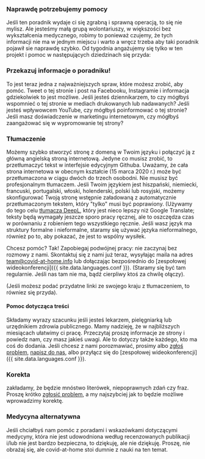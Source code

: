 ### Naprawdę potrzebujemy pomocy

Jeśli ten poradnik wydaje ci się zgrabną i sprawną operacją, to się nie mylisz. Ale jesteśmy małą grupą wolontariuszy, w większości bez wykształcenia medycznego, robimy to ponieważ czujemy, że tych informacji nie ma w jednym miejscu i warto a wręcz trzeba aby taki poradnik pojawił sie naprawdę szybko. Od tygodnia angażujemy się tylko w ten projekt i pomoc w następujących dziedzinach się przyda:

### Przekazuj informacje o poradniku!

To jest teraz jedna z najważniejszych spraw, które możesz zrobić, aby pomóc. Tweet o tej stronie i post na Facebooku, Instagramie i informacja gdziekolwiek to jest możliwe. Jeśli jesteś dziennikarzem, to czy mógłbyś wspomnieć o tej stronie w mediach drukowanych lub nadawanych? Jeśli jesteś wpływowcem YouTube, czy mógłbyś poinformować o tej stronie? Jeśli masz doświadczenie w marketingu internetowym, czy mógłbyś zaangażować się w wypromowanie tej strony?

### Tłumaczenie

Możemy szybko stworzyć stronę z domeną w Twoim języku i połączyć ją z główną angielską stroną internetową. Jedyne co musisz zrobić, to przetłumaczyć tekst w interfejsie edycyjnym Githuba. Uważamy, że cała strona internetowa w obecnym kształcie (15 marca 2020 r.) może być przetłumaczona w ciągu dwóch do trzech osobodni. Nie musisz być profesjonalnym tłumaczem. Jeśli Twoim językiem jest hiszpański, niemiecki, francuski, portugalski, włoski, holenderski, polski lub rosyjski, możemy skonfigurować Twoją stronę wstępnie załadowaną z automatycznie przetłumaczonym tekstem, który "tylko" musi być poprawiony. (Używamy do tego celu [tłumacza DeepL](https://www.deepl.com/translator), który jest nieco lepszy niż Google Translate; teksty będą wymagały jeszcze sporo pracy ręcznej, ale to oszczędza czas w porównaniu z robieniem tego wszystkiego ręcznie. Jeśli wasz język ma struktury formalne i nieformalne, staramy się używać języka nieformalnego, również po to, aby pokazać, że jest to wspólny wysiłek. 

Chcesz pomóc? Tak! Zapobiegaj podwójnej pracy: nie zaczynaj bez rozmowy z nami. Skontaktuj się z nami już teraz, wysyłając maila na adres [team@covid-at-home.info](mailto:team@covid-at-home.info) lub dołączając bezpośrednio do [zespołowej wideokonferencji]({{ site.data.languages.conf }}). (Staramy się być tam regularnie. Jeśli nas tam nie ma, bądź cierpliwy ktoś za chwilę ołączy).

(Jeśli możesz podać przydatne linki ze swojego kraju z tłumaczeniem, to równiez się przyda).

#### Pomoc dotycząca treści

Składamy wyrazy szacunku jeśli jesteś lekarzem, pielęgniarką lub urzędnikiem zdrowia publicznego. Mamy nadzieję, że w najbliższych miesiącach ułatwimy ci pracę. Przeczytaj proszę informacje ze strony i powiedz nam, czy masz jakieś uwagi. Ale to dotyczy także każdego, kto ma coś do dodania. Jeśli chcesz z nami porozmawiać, prosimy albo [zgłoś problem](https://github.com/covid-at-home/covid-at-home.github.io/issues/new), [napisz do nas](mailto:team@covid-at-home.info), albo przyłącz się do [zespołowej wideokonferencji]({{ site.data.languages.conf }}).

### Korekta

zakładamy, że będzie mnóstwo literówek, niepoprawnych zdań czy fraz. Proszę krótko [zgłosić problem](https://github.com/covid-at-home/covid-at-home.github.io/issues/new), a my najszybciej jak to będzie możliwe wprowadzimy korektę.

### Medycyna alternatywna

Jeśli chciałbyś nam pomóc z poradami i wskazówkami dotyczącymi medycyny, która nie jest udowodniona według recenzowanych publikacji i/lub nie jest bardzo bezpieczna, to dziękuję, ale nie dziękuję. Proszę, nie obrażaj się, ale covid-at-home stoi dumnie z nauki na ten temat. 
